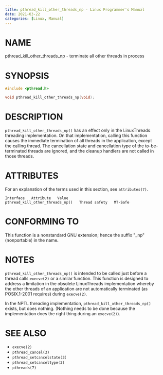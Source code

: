 ```yaml
---
title: pthread_kill_other_threads_np - Linux Programmer's Manual
date: 2021-03-22
categories: [Linux, Manual]
---
```


# NAME

pthread_kill_other_threads_np - terminate all other threads in process

# SYNOPSIS

```c
#include <pthread.h>

void pthread_kill_other_threads_np(void);
```

# DESCRIPTION

`pthread_kill_other_threads_np()` has an effect only in the LinuxThreads threading implementation. On that implementation, calling this function causes the immediate termination of all threads in the application, except the calling thread. The cancellation state and cancellation type of the to-be-terminated threads are ignored, and the cleanup handlers are not called in those threads.

# ATTRIBUTES

For an explanation of the terms used in this section, see `attributes(7)`.

```
Interface   Attribute   Value
pthread_kill_other_threads_np()   Thread safety   MT-Safe
```

# CONFORMING TO

This function is a nonstandard GNU extension; hence the suffix "_np" (nonportable) in the name.

# NOTES

`pthread_kill_other_threads_np()` is intended to be called just before a thread calls `execve(2)` or a similar function. This function is designed to address a limitation in the obsolete LinuxThreads implementation whereby the other threads of an application are not automatically terminated (as POSIX.1-2001 requires) during `execve(2)`.

In the NPTL threading implementation, `pthread_kill_other_threads_np()` exists, but does nothing. (Nothing needs to be done because the implementation does the right thing during an `execve(2)`).

# SEE ALSO

- `execve(2)`
- `pthread_cancel(3)`
- `pthread_setcancelstate(3)`
- `pthread_setcanceltype(3)`
- `pthreads(7)`
